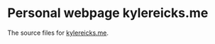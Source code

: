 Personal webpage kylereicks.me
==============================

The source files for [kylereicks.me](http://kylereicks.me).
